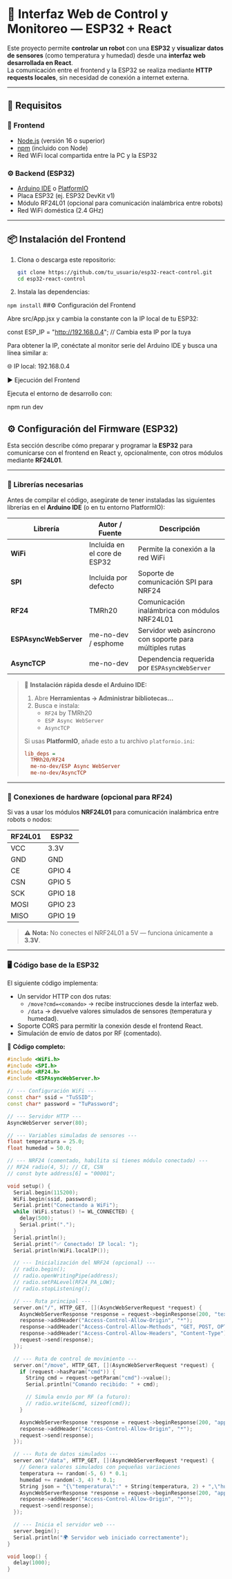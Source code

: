 # 🤖 Interfaz Web de Control y Monitoreo — ESP32 + React

Este proyecto permite **controlar un robot** con una **ESP32** y **visualizar datos de sensores** (como temperatura y humedad) desde una **interfaz web desarrollada en React**.  
La comunicación entre el frontend y la ESP32 se realiza mediante **HTTP requests locales**, sin necesidad de conexión a internet externa.

---

## 🚀 Requisitos

### 🧩 Frontend
- [Node.js](https://nodejs.org/) (versión 16 o superior)
- [npm](https://www.npmjs.com/) (incluido con Node)
- Red WiFi local compartida entre la PC y la ESP32

### ⚙️ Backend (ESP32)
- [Arduino IDE](https://www.arduino.cc/en/software) o [PlatformIO](https://platformio.org/)
- Placa ESP32 (ej. ESP32 DevKit v1)
- Módulo RF24L01 (opcional para comunicación inalámbrica entre robots)
- Red WiFi doméstica (2.4 GHz)

---

## 📦 Instalación del Frontend

1. Clona o descarga este repositorio:
   ```bash
   git clone https://github.com/tu_usuario/esp32-react-control.git
   cd esp32-react-control
2. Instala las dependencias:

`npm install`
##⚙️ Configuración del Frontend

Abre src/App.jsx y cambia la constante con la IP local de tu ESP32:

const ESP_IP = "http://192.168.0.4"; // Cambia esta IP por la tuya

Para obtener la IP, conéctate al monitor serie del Arduino IDE y busca una línea similar a:

🌐 IP local: 192.168.0.4

▶️ Ejecución del Frontend

Ejecuta el entorno de desarrollo con:

npm run dev

## ⚙️ Configuración del Firmware (ESP32)

Esta sección describe cómo preparar y programar la **ESP32** para comunicarse con el frontend en React y, opcionalmente, con otros módulos mediante **RF24L01**.

---

### 🧰 Librerías necesarias

Antes de compilar el código, asegúrate de tener instaladas las siguientes librerías en el **Arduino IDE** (o en tu entorno PlatformIO):

| Librería | Autor / Fuente | Descripción |
|-----------|----------------|--------------|
| **WiFi** | Incluida en el core de ESP32 | Permite la conexión a la red WiFi |
| **SPI** | Incluida por defecto | Soporte de comunicación SPI para NRF24 |
| **RF24** | TMRh20 | Comunicación inalámbrica con módulos NRF24L01 |
| **ESPAsyncWebServer** | me-no-dev / esphome | Servidor web asíncrono con soporte para múltiples rutas |
| **AsyncTCP** | me-no-dev | Dependencia requerida por `ESPAsyncWebServer` |

> 🔧 **Instalación rápida desde el Arduino IDE:**
>
> 1. Abre **Herramientas → Administrar bibliotecas...**
> 2. Busca e instala:
>    - `RF24` by TMRh20  
>    - `ESP Async WebServer`  
>    - `AsyncTCP`  
>
> Si usas **PlatformIO**, añade esto a tu archivo `platformio.ini`:
> ```ini
> lib_deps = 
>   TMRh20/RF24
>   me-no-dev/ESP Async WebServer
>   me-no-dev/AsyncTCP
> ```

---

### 🔌 Conexiones de hardware (opcional para RF24)

Si vas a usar los módulos **NRF24L01** para comunicación inalámbrica entre robots o nodos:

| RF24L01 | ESP32 |
|----------|--------|
| VCC | 3.3V |
| GND | GND |
| CE | GPIO 4 |
| CSN | GPIO 5 |
| SCK | GPIO 18 |
| MOSI | GPIO 23 |
| MISO | GPIO 19 |

> ⚠️ **Nota:** No conectes el NRF24L01 a 5V — funciona únicamente a **3.3V**.

---

### 🖥️ Código base de la ESP32

El siguiente código implementa:
- Un servidor HTTP con dos rutas:
  - `/move?cmd=<comando>` → recibe instrucciones desde la interfaz web.
  - `/data` → devuelve valores simulados de sensores (temperatura y humedad).
- Soporte CORS para permitir la conexión desde el frontend React.
- Simulación de envío de datos por RF (comentado).

📄 **Código completo:**

```cpp
#include <WiFi.h>
#include <SPI.h>
#include <RF24.h>
#include <ESPAsyncWebServer.h>

// --- Configuración WiFi ---
const char* ssid = "TuSSID";
const char* password = "TuPassword";

// --- Servidor HTTP ---
AsyncWebServer server(80);

// --- Variables simuladas de sensores ---
float temperatura = 25.0;
float humedad = 50.0;

// --- NRF24 (comentado, habilita si tienes módulo conectado) ---
// RF24 radio(4, 5); // CE, CSN
// const byte address[6] = "00001";

void setup() {
  Serial.begin(115200);
  WiFi.begin(ssid, password);
  Serial.print("Conectando a WiFi");
  while (WiFi.status() != WL_CONNECTED) {
    delay(500);
    Serial.print(".");
  }
  Serial.println();
  Serial.print("✅ Conectado! IP local: ");
  Serial.println(WiFi.localIP());

  // --- Inicialización del NRF24 (opcional) ---
  // radio.begin();
  // radio.openWritingPipe(address);
  // radio.setPALevel(RF24_PA_LOW);
  // radio.stopListening();

  // --- Ruta principal ---
  server.on("/", HTTP_GET, [](AsyncWebServerRequest *request) {
    AsyncWebServerResponse *response = request->beginResponse(200, "text/plain", "Servidor ESP32 con RF24 listo!");
    response->addHeader("Access-Control-Allow-Origin", "*");
    response->addHeader("Access-Control-Allow-Methods", "GET, POST, OPTIONS");
    response->addHeader("Access-Control-Allow-Headers", "Content-Type");
    request->send(response);
  });

  // --- Ruta de control de movimiento ---
  server.on("/move", HTTP_GET, [](AsyncWebServerRequest *request) {
    if (request->hasParam("cmd")) {
      String cmd = request->getParam("cmd")->value();
      Serial.println("Comando recibido: " + cmd);

      // Simula envío por RF (a futuro):
      // radio.write(&cmd, sizeof(cmd));
    }

    AsyncWebServerResponse *response = request->beginResponse(200, "application/json", "{\"status\":\"ok\"}");
    response->addHeader("Access-Control-Allow-Origin", "*");
    request->send(response);
  });

  // --- Ruta de datos simulados ---
  server.on("/data", HTTP_GET, [](AsyncWebServerRequest *request) {
    // Genera valores simulados con pequeñas variaciones
    temperatura += random(-5, 6) * 0.1;
    humedad += random(-3, 4) * 0.1;
    String json = "{\"temperatura\":" + String(temperatura, 2) + ",\"humedad\":" + String(humedad, 2) + "}";
    AsyncWebServerResponse *response = request->beginResponse(200, "application/json", json);
    response->addHeader("Access-Control-Allow-Origin", "*");
    request->send(response);
  });

  // --- Inicia el servidor web ---
  server.begin();
  Serial.println("🌍 Servidor web iniciado correctamente");
}

void loop() {
  delay(1000);
}
